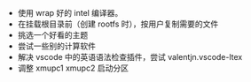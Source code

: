 * 使用 wrap 好的 intel 编译器。
* 在挂载根目录前（创建 rootfs 时），按用户复制需要的文件
* 挑选一个好看的主题
* 尝试一些别的计算软件
* 解决 vscode 中的英语语法检查插件，尝试 valentjn.vscode-ltex
* 调整 xmupc1 xmupc2 启动分区
